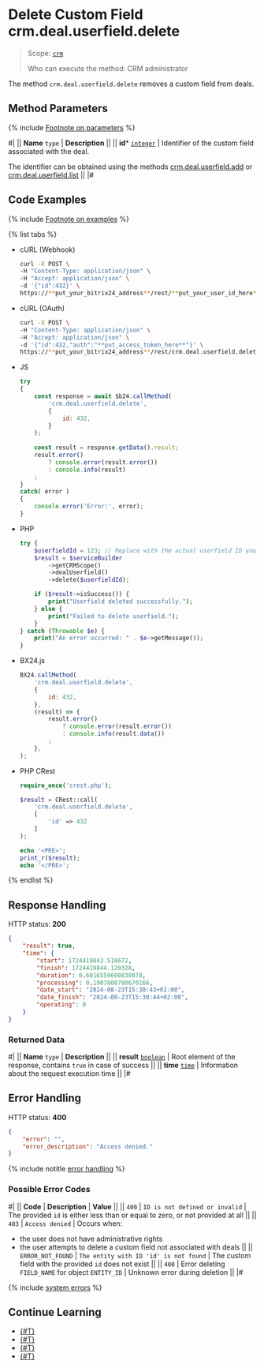 # Delete Custom Field crm.deal.userfield.delete

> Scope: [`crm`](../../../scopes/permissions.md)
>
> Who can execute the method: CRM administrator

The method `crm.deal.userfield.delete` removes a custom field from deals.

## Method Parameters

{% include [Footnote on parameters](../../../../_includes/required.md) %}

#|
|| **Name**
`type` | **Description** ||
|| **id***
[`integer`](../../../data-types.md) | Identifier of the custom field associated with the deal.

The identifier can be obtained using the methods [crm.deal.userfield.add](./crm-deal-userfield-add.md) or [crm.deal.userfield.list](./crm-deal-userfield-list.md) ||
|#

## Code Examples

{% include [Footnote on examples](../../../../_includes/examples.md) %}

{% list tabs %}

- cURL (Webhook)

    ```bash
    curl -X POST \
    -H "Content-Type: application/json" \
    -H "Accept: application/json" \
    -d '{"id":432}' \
    https://**put_your_bitrix24_address**/rest/**put_your_user_id_here**/**put_your_webbhook_here**/crm.deal.userfield.delete
    ```

- cURL (OAuth)

    ```bash
    curl -X POST \
    -H "Content-Type: application/json" \
    -H "Accept: application/json" \
    -d '{"id":432,"auth":"**put_access_token_here**"}' \
    https://**put_your_bitrix24_address**/rest/crm.deal.userfield.delete
    ```

- JS

    ```js
    try
    {
    	const response = await $b24.callMethod(
    		'crm.deal.userfield.delete',
    		{
    			id: 432,
    		}
    	);
    	
    	const result = response.getData().result;
    	result.error()
    		? console.error(result.error())
    		: console.info(result)
    	;
    }
    catch( error )
    {
    	console.error('Error:', error);
    }
    ```

- PHP

    ```php
    try {
        $userfieldId = 123; // Replace with the actual userfield ID you want to delete
        $result = $serviceBuilder
            ->getCRMScope()
            ->dealUserfield()
            ->delete($userfieldId);

        if ($result->isSuccess()) {
            print("Userfield deleted successfully.");
        } else {
            print("Failed to delete userfield.");
        }
    } catch (Throwable $e) {
        print("An error occurred: " . $e->getMessage());
    }
    ```

- BX24.js

    ```js
    BX24.callMethod(
        'crm.deal.userfield.delete',
        {
            id: 432,
        },
        (result) => {
            result.error()
                ? console.error(result.error())
                : console.info(result.data())
            ;
        },
    );
    ```

- PHP CRest

    ```php
    require_once('crest.php');

    $result = CRest::call(
        'crm.deal.userfield.delete',
        [
            'id' => 432
        ]
    );

    echo '<PRE>';
    print_r($result);
    echo '</PRE>';
    ```

{% endlist %}

## Response Handling

HTTP status: **200**

```json
{
    "result": true,
    "time": {
        "start": 1724419843.518672,
        "finish": 1724419844.120328,
        "duration": 0.6016559600830078,
        "processing": 0.1907808780670166,
        "date_start": "2024-08-23T15:30:43+02:00",
        "date_finish": "2024-08-23T15:30:44+02:00",
        "operating": 0
    }
}
```

### Returned Data

#|
|| **Name**
`type` | **Description** ||
|| **result**
[`boolean`](../../../data-types.md) | Root element of the response, contains `true` in case of success ||
|| **time**
[`time`](../../../data-types.md#time) | Information about the request execution time ||
|#

## Error Handling

HTTP status: **400**

```json
{
    "error": "",
    "error_description": "Access denied."
}
```

{% include notitle [error handling](../../../../_includes/error-info.md) %}

### Possible Error Codes

#|
|| **Code** | **Description** | **Value** ||
|| `400` | `ID is not defined or invalid` | The provided `id` is either less than or equal to zero, or not provided at all ||
|| `403` | `Access denied` | Occurs when:
- the user does not have administrative rights
- the user attempts to delete a custom field not associated with deals ||
|| `ERROR_NOT_FOUND` | `The entity with ID 'id' is not found` | The custom field with the provided `id` does not exist ||
|| `400` | Error deleting `FIELD_NAME` for object `ENTITY_ID` | Unknown error during deletion ||
|#

{% include [system errors](../../../../_includes/system-errors.md) %}

## Continue Learning

- [{#T}](./crm-deal-userfield-add.md)
- [{#T}](./crm-deal-userfield-get.md)
- [{#T}](./crm-deal-userfield-list.md)
- [{#T}](./crm-deal-userfield-update.md)